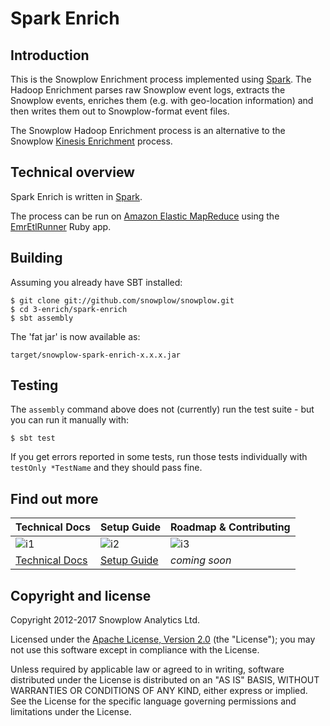 # Spark Enrich

## Introduction

This is the Snowplow Enrichment process implemented using [Spark][spark]. The Hadoop Enrichment parses raw Snowplow event logs, extracts the Snowplow events, enriches them (e.g. with geo-location information) and then writes them out to Snowplow-format event files.

The Snowplow Hadoop Enrichment process is an alternative to the Snowplow [Kinesis Enrichment][kinesis-enrich] process.

## Technical overview

Spark Enrich is written in [Spark][spark].

The process can be run on [Amazon Elastic MapReduce][emr] using the [EmrEtlRunner][emr-etl-runner] Ruby app.

## Building

Assuming you already have SBT installed:

    $ git clone git://github.com/snowplow/snowplow.git
    $ cd 3-enrich/spark-enrich
    $ sbt assembly

The 'fat jar' is now available as:

    target/snowplow-spark-enrich-x.x.x.jar

## Testing

The `assembly` command above does not (currently) run the test suite - but you can run it manually with:

    $ sbt test

If you get errors reported in some tests, run those tests individually with `testOnly *TestName` and they should pass fine.

## Find out more

| Technical Docs              | Setup Guide           | Roadmap & Contributing               |         
|-----------------------------|-----------------------|--------------------------------------|
| ![i1][techdocs-image]      | ![i2][setup-image]   | ![i3][roadmap-image]                |
| [Technical Docs][techdocs] | [Setup Guide][setup] | _coming soon_                        |

## Copyright and license

Copyright 2012-2017 Snowplow Analytics Ltd.

Licensed under the [Apache License, Version 2.0][license] (the "License");
you may not use this software except in compliance with the License.

Unless required by applicable law or agreed to in writing, software
distributed under the License is distributed on an "AS IS" BASIS,
WITHOUT WARRANTIES OR CONDITIONS OF ANY KIND, either express or implied.
See the License for the specific language governing permissions and
limitations under the License.

[spark]: http://spark.apache.org/
[snowplow]: http://snowplowanalytics.com
[kinesis-enrich]: https://github.com/snowplow/snowplow/tree/master/3-enrich/scala-kinesis-enrich
[emr]: http://aws.amazon.com/elasticmapreduce/
[emr-etl-runner]: https://github.com/snowplow/snowplow/tree/master/3-enrich/emr-etl-runner

[techdocs-image]: https://d3i6fms1cm1j0i.cloudfront.net/github/images/techdocs.png
[setup-image]: https://d3i6fms1cm1j0i.cloudfront.net/github/images/setup.png
[roadmap-image]: https://d3i6fms1cm1j0i.cloudfront.net/github/images/roadmap.png
[techdocs]: https://github.com/snowplow/snowplow/wiki/The-Enrichment-Process
[setup]: https://github.com/snowplow/snowplow/wiki/setting-up-EmrEtlRunner

[license]: http://www.apache.org/licenses/LICENSE-2.0
